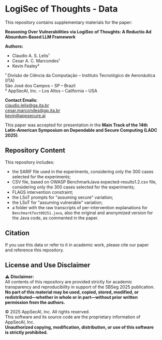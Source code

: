 # LogiSec of Thoughts - Data

This repository contains supplementary materials for the paper:

**Reasoning Over Vulnerabilities via LogiSec of Thoughts: A Reductio Ad Absurdum-Based LLM Framework**

**Authors:**
- Claudio A. S. Lelis¹  
- Cesar A. C. Marcondes¹  
- Kevin Fealey²  

¹ Divisão de Ciência da Computação – Instituto Tecnológico de Aeronáutica (ITA)  
São José dos Campos – SP – Brazil  
² AppSecAI, Inc. – Los Altos – California – USA

**Contact Emails:**  
claudio.lelis@ga.ita.br  
cesar.marcondes@gp.ita.br  
kevin@appsecure.ai

This paper was accepted for presentation in the **Main Track of the 14th Latin-American Symposium on Dependable and Secure Computing (LADC 2025)**.

## Repository Content

This repository includes:
- the SARIF file used in the experiments, considering only the 300 cases selected for the experiments;
- CSV file, based on OWASP BenchmarkJava expected-results1.2.csv file, considering only the 300 cases selected for the experiments;
- FLAGS intervention constraint;
- the LSoT prompts for "assuming secure" variation;
- the LSoT for "assuming vulnerable" variation;
- a folder with the raw transcripts of per-intervention explanations for `BenchmarkTest00251.java`, also the original and anonymized version for the Java code, as commented in the paper.


## Citation

If you use this data or refer to it in academic work, please cite our paper and reference this repository.

## License and Use Disclaimer

⚠️ **Disclaimer:**  
All contents of this repository are provided strictly for academic transparency and reproducibility in support of the SBSeg 2025 publication. **No part of this material may be used, copied, stored, modified, or redistributed—whether in whole or in part—without prior written permission from the authors.**

© 2025 AppSecAI, Inc. All rights reserved.  
This software and its source code are the proprietary information of AppSecAI, Inc.  
**Unauthorized copying, modification, distribution, or use of this software is strictly prohibited.**
